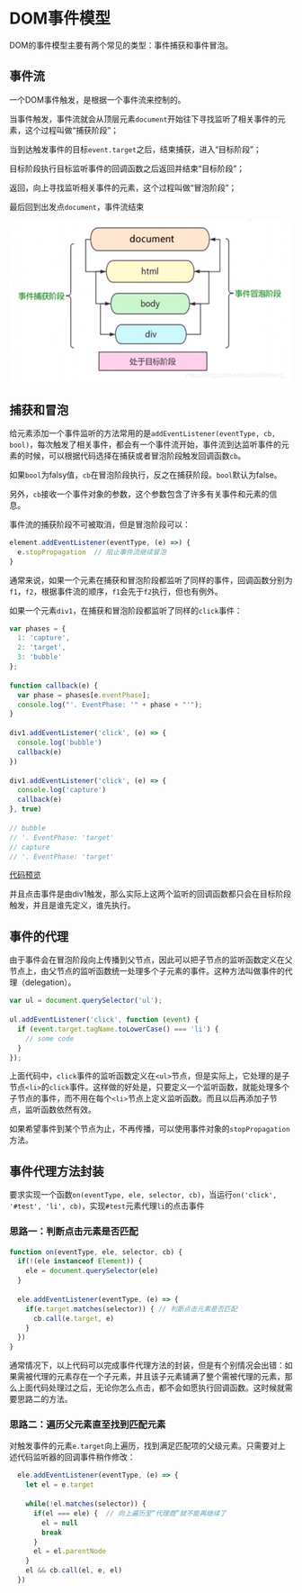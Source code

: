 # DOM事件模型

DOM的事件模型主要有两个常见的类型：事件捕获和事件冒泡。

## 事件流

一个DOM事件触发，是根据一个事件流来控制的。

当事件触发，事件流就会从顶层元素`document`开始往下寻找监听了相关事件的元素，这个过程叫做“捕获阶段”；

当到达触发事件的目标`event.target`之后，结束捕获，进入“目标阶段”；

目标阶段执行目标监听事件的回调函数之后返回并结束“目标阶段”；

返回，向上寻找监听相关事件的元素，这个过程叫做“冒泡阶段”；

最后回到出发点`document`，事件流结束

<img src="./img/eventFlow.png" width="500">

## 捕获和冒泡

给元素添加一个事件监听的方法常用的是`addEventListener(eventType, cb, bool)`，每次触发了相关事件，都会有一个事件流开始，事件流到达监听事件的元素的时候，可以根据代码选择在捕获或者冒泡阶段触发回调函数`cb`。

如果`bool`为falsy值，`cb`在冒泡阶段执行，反之在捕获阶段。`bool`默认为false。

另外，`cb`接收一个事件对象的参数，这个参数包含了许多有关事件和元素的信息。

事件流的捕获阶段不可被取消，但是冒泡阶段可以：

```javascript
element.addEventListener(eventType, (e) =>) {
  e.stopPropagation  // 阻止事件流继续冒泡
}
```

通常来说，如果一个元素在捕获和冒泡阶段都监听了同样的事件，回调函数分别为`f1`，`f2`，根据事件流的顺序，`f1`会先于`f2`执行，但也有例外。

如果一个元素`div1`，在捕获和冒泡阶段都监听了同样的`click`事件：

```javascript
var phases = {
  1: 'capture',
  2: 'target',
  3: 'bubble'
};

function callback(e) {
  var phase = phases[e.eventPhase];
  console.log("'. EventPhase: '" + phase + "'");
}

div1.addEventListener('click', (e) => {
  console.log('bubble')
  callback(e)
})

div1.addEventListener('click', (e) => {
  console.log('capture')
  callback(e)
}, true)

// bubble
// '. EventPhase: 'target'
// capture
// '. EventPhase: 'target'
```

[代码预览](http://js.jirengu.com/zefog/2/edit?html,js)

并且点击事件是由div1触发，那么实际上这两个监听的回调函数都只会在目标阶段触发，并且是谁先定义，谁先执行。

## 事件的代理

由于事件会在冒泡阶段向上传播到父节点，因此可以把子节点的监听函数定义在父节点上，由父节点的监听函数统一处理多个子元素的事件。这种方法叫做事件的代理（delegation）。

```javascript
var ul = document.querySelector('ul');

ul.addEventListener('click', function (event) {
  if (event.target.tagName.toLowerCase() === 'li') {
    // some code
  }
});
```

上面代码中，`click`事件的监听函数定义在`<ul>`节点，但是实际上，它处理的是子节点`<li>`的`click`事件。这样做的好处是，只要定义一个监听函数，就能处理多个子节点的事件，而不用在每个`<li>`节点上定义监听函数。而且以后再添加子节点，监听函数依然有效。

如果希望事件到某个节点为止，不再传播，可以使用事件对象的`stopPropagation`方法。

## 事件代理方法封装

要求实现一个函数`on(eventType, ele, selector, cb)`，当运行`on('click', '#test', 'li', cb)`，实现`#test`元素代理`li`的点击事件

### 思路一：判断点击元素是否匹配
```javascript
function on(eventType, ele, selector, cb) {
  if(!(ele instanceof Element)) {
    ele = document.querySelector(ele)
  }

  ele.addEventListener(eventType, (e) => {
    if(e.target.matches(selector)) { // 判断点击元素是否匹配
      cb.call(e.target, e)
    }
  })
}
```

通常情况下，以上代码可以完成事件代理方法的封装，但是有个别情况会出错：如果需被代理的元素存在一个子元素，并且该子元素铺满了整个需被代理的元素，那么上面代码处理过之后，无论你怎么点击，都不会如愿执行回调函数。这时候就需要思路二的方法。

### 思路二：遍历父元素直至找到匹配元素

对触发事件的元素`e.target`向上遍历，找到满足匹配项的父级元素。只需要对上述代码监听器的回调事件稍作修改：

```javascript
  ele.addEventListener(eventType, (e) => {
    let el = e.target

    while(!el.matches(selector)) {
      if(el === ele) {  // 向上遍历至“代理商”就不能再继续了
        el = null
        break
      }
      el = el.parentNode
    }
    el && cb.call(el, e, el)
  })
```